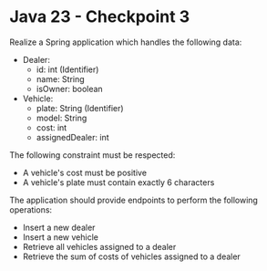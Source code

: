 # Java 23 - Checkpoint 3
Realize a Spring application which handles the following data:
- Dealer:
  - id: int (Identifier)
  - name: String
  - isOwner: boolean
- Vehicle:
  - plate: String (Identifier)
  - model: String
  - cost: int
  - assignedDealer: int
  
The following constraint must be respected:
- A vehicle's cost must be positive
- A vehicle's plate must contain exactly 6 characters

The application should provide endpoints to perform the following operations:
- Insert a new dealer
- Insert a new vehicle
- Retrieve all vehicles assigned to a dealer
- Retrieve the sum of costs of vehicles assigned to a dealer
  
